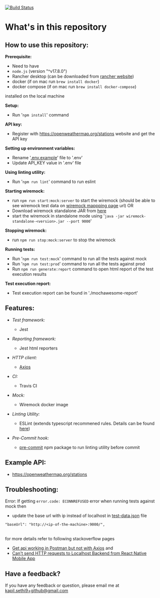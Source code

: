 [![Build Status](https://travis-ci.org/kapilsethi/poc-api-testing-with-node-js.png)](https://travis-ci.org/kapilsethi/poc-api-testing-with-node-js)

# **What's in this repository**

## **How to use this repository:**

**Prerequisite:**

- Need to have
- `node.js` (version "^v17.8.0")
- Rancher desktop (can be downloaded from [rancher website](https://rancherdesktop.io/))
- docker (if on mac run `brew install docker`)
- docker compose (if on mac run `brew install docker-compose`)

installed on the local machine

**Setup:**

- Run '`npm install`' command

**API key:**

- Register with https://openweathermap.org/stations website and get the API key

**Setting up environment variables:**

- Rename '[.env.example](https://github.com/kapilsethi/poc-api-testing-with-node-js/blob/master/.env.example)' file to '.env'
- Update API_KEY value in '.env' file

**Using linting utility:**

- Run '`npm run lint`' command to run eslint

**Starting wiremock:**

- run `npm run start:mock:server` to start the wiremock (should be able to see wiremock test data on [wiremock mappping page](http://localhost:9000/__admin/mappings) url) OR
- Download wiremock standalone JAR from [here](http://wiremock.org/docs/download-and-installation/)
- start the wiremock in standalone mode using '`java -jar wiremock-standalone-<version>.jar --port 9000`'

**Stopping wiremock:**

- run `npm run stop:mock:server` to stop the wiremock

**Running tests:**

- Run '`npm run test:mock`' command to run all the tests against mock
- Run '`npm run test:prod`' command to run all the tests against prod
- Run `npm run generate:report` command to open html report of the test execution results

**Test execution report:**

- Test execution report can be found in './mochawesome-report'

## **Features:**

- _Test framework:_

  - Jest

- _Reporting framework:_

  - Jest html reporters

- _HTTP client:_

  - [Axios](https://github.com/axios/axios)

- _CI:_

  - Travis CI

- _Mock:_

  - Wiremock docker image

- _Linting Utility:_

  - ESLint (extends typescript recommened rules. Details can be found [here](https://github.com/typescript-eslint/typescript-eslint/tree/master/packages/eslint-plugin))

- _Pre-Commit hook:_
  - [pre-commit](https://www.npmjs.com/package/pre-commit) npm package to run linting utility before commit

## **Example API:**

- https://openweathermap.org/stations

## **Troubleshooting:**

Error: If getting `error.code: ECONNREFUSED` error when running tests against mock then

- update the base url with ip instead of localhost in [test-data.json](https://github.com/kapilsethi/poc-api-testing-with-node-js/blob/master/test-data/test-data.json) file <br />

`"baseUrl": "http://<ip-of-the-machine>:9000/",`

<br /> for more details refer to following stackoverflow pages

- [Get api working in Postman but not with Axios](https://stackoverflow.com/questions/70744842/get-api-working-in-postman-but-not-with-axios) and
- [Can't send HTTP requests to Localhost Backend from React Native Mobile App](https://stackoverflow.com/questions/70547373/cant-send-http-requests-to-localhost-backend-from-react-native-mobile-app)

## **Have a feedback?**

If you have any feedback or question, please email me at kapil.sethi9+github@gmail.com
